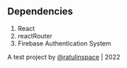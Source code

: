 ## Dependencies 
1. React
2. reactRouter
3. Firebase Authentication System


A test project by [@ratulinspace](https://www.instagram.com/ratulinspace) | 2022